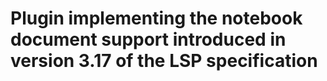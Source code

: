 # Plugin implementing the notebook document support introduced in version 3.17 of the LSP specification
